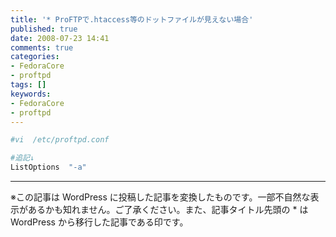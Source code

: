 ```yaml
---
title: '* ProFTPで.htaccess等のドットファイルが見えない場合'
published: true
date: 2008-07-23 14:41
comments: true
categories:
- FedoraCore
- proftpd
tags: []
keywords:
- FedoraCore
- proftpd
---
```

```sh
#vi  /etc/proftpd.conf

#追記↓
ListOptions  "-a"
```

---
※この記事は WordPress に投稿した記事を変換したものです。一部不自然な表示があるかも知れません。ご了承ください。また、記事タイトル先頭の * は WordPress から移行した記事である印です。
